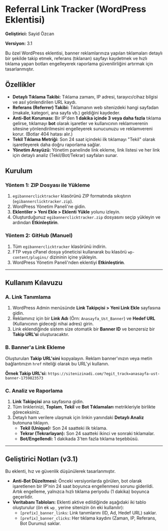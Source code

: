 # Referral Link Tracker (WordPress Eklentisi)

**Geliştirici:** Sayid Özcan

**Versiyon:** 3.1

Bu özel WordPress eklentisi, banner reklamlarınıza yapılan tıklamaları detaylı bir şekilde takip etmek, referans (tıklanan) sayfayı kaydetmek ve hızlı tıklama yapan botları engelleyerek raporlama güvenilirliğini artırmak için tasarlanmıştır.

## Özellikler

* **Detaylı Tıklama Takibi:** Tıklama zamanı, IP adresi, tarayıcı/cihaz bilgisi ve asıl yönlendirilen URL kaydı.
* **Referans (Referrer) Takibi:** Tıklamanın web sitenizdeki hangi sayfadan (makale, kategori, ana sayfa vb.) geldiğini kaydeder.
* **Anti-Bot Koruması:** Bir IP'den **1 dakika içinde 3 veya daha fazla** tıklama gelirse, tıklamayı **bot** olarak işaretler ve kullanıcının reklamverenin sitesine yönlendirilmesini engelleyerek sunucunuzu ve reklamvereni korur. (Botlar 404 hatası alır.)
* **Tekil Tıklama Metriği:** Son 24 saat içindeki ilk tıklamayı "Tekil" olarak işaretleyerek daha doğru raporlama sağlar.
* **Yönetim Arayüzü:** Yönetim panelinde link ekleme, link listesi ve her link için detaylı analiz (Tekil/Bot/Tekrar) sayfaları sunar.

## Kurulum

### Yöntem 1: ZIP Dosyası ile Yükleme

1.  `egibannerclicktracker` klasörünü ZIP formatında sıkıştırın (`egibannerclicktracker.zip`).
2.  WordPress Yönetim Paneli'ne gidin.
3.  **Eklentiler > Yeni Ekle > Eklenti Yükle** yolunu izleyin.
4.  Oluşturduğunuz `egibannerclicktracker.zip` dosyasını seçip yükleyin ve ardından **Etkinleştirin**.

### Yöntem 2: GitHub (Manuel)

1.  Tüm `egibannerclicktracker` klasörünü indirin.
2.  FTP veya cPanel dosya yöneticisi kullanarak bu klasörü `wp-content/plugins/` dizininin içine yükleyin.
3.  WordPress Yönetim Paneli'nden eklentiyi **Etkinleştirin**.

---

## Kullanım Kılavuzu

### A. Link Tanımlama

1.  WordPress Admin menüsünde **Link Takipçisi > Yeni Link Ekle** sayfasına gidin.
2.  Reklamınız için bir **Link Adı** (Örn: `Anasayfa_Ust_Banner`) ve **Hedef URL** (Kullanıcının gideceği nihai adres) girin.
3.  Link eklendiğinde sistem size otomatik bir **Banner ID** ve benzersiz bir **Takip URL'si** oluşturacaktır.

### B. Banner'a Link Ekleme

Oluşturulan **Takip URL'sini** kopyalayın. Reklam banner'ınızın veya metin bağlantınızın `href` niteliği olarak bu URL'yi kullanın.

**Örnek Takip URL'si:**
`https://sitenizinadi.com/?egit_track=anasayfa-ust-banner-1759823573`

### C. Analiz ve Raporlama

1.  **Link Takipçisi** ana sayfasına gidin.
2.  Tüm linklerinizi, **Toplam**, **Tekil** ve **Bot Tıklamaları** metrikleriyle birlikte göreceksiniz.
3.  Detaylı ham verilere ulaşmak için linkin yanındaki **Detaylı Analiz** butonuna tıklayın.
    * **Tekil (Unique):** Son 24 saatteki ilk tıklama.
    * **Tekrar (Tekrarlayan):** Son 24 saatteki ikinci ve sonraki tıklamalar.
    * **Bot/Engellendi:** 1 dakikada 3'ten fazla tıklama teşebbüsü.

---

## Geliştirici Notları (v3.1)

Bu eklenti, hız ve güvenlik düşünülerek tasarlanmıştır.

* **Anti-Bot Düzeltmesi:** Önceki versiyonlarda görülen, bot olarak işaretlenen bir IP'nin 24 saat boyunca engellenmesi sorunu giderildi. Artık engelleme, yalnızca hızlı tıklama periyodu (1 dakika) boyunca geçerlidir.
* **Veritabanı Tabloları:** Eklenti aktive edildiğinde aşağıdaki iki tablo oluşturulur (ön ek `wp_` yerine sitenizin ön eki kullanılır):
    * `[prefix]_banner_links`: Link tanımlarını (ID, Ad, Hedef URL) saklar.
    * `[prefix]_banner_clicks`: Her tıklama kaydını (Zaman, IP, Referans, Bot Durumu) saklar.
